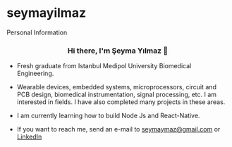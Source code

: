 # seymayilmaz
Personal Information

<h3 align="center">Hi there, I'm Şeyma Yılmaz 👋</h3>

- Fresh graduate from Istanbul Medipol University Biomedical Engineering. 

- Wearable devices, embedded systems, microprocessors, circuit and PCB design, biomedical instrumentation, signal processing, etc. I am interested in fields. I have also completed many projects in these areas.
- I am currently learning how to build Node Js and React-Native.
- If you want to reach me, send an e-mail to [seymaymaz@gmail.com](mailto:seymaymaz8@gmail.com) or [LinkedIn](https://www.linkedin.com/in/seymaymaz/)

